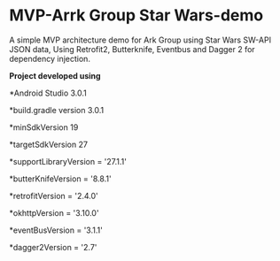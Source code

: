 # MVP-Arrk Group Star Wars-demo
A simple MVP architecture demo for Ark Group using Star Wars SW-API JSON data, Using Retrofit2, Butterknife, Eventbus and Dagger 2 for dependency injection.

**Project developed using**


*Android Studio 3.0.1

*build.gradle version 3.0.1

*minSdkVersion 19

*targetSdkVersion 27

*supportLibraryVersion = '27.1.1'

*butterKnifeVersion = '8.8.1'

*retrofitVersion = '2.4.0'

*okhttpVersion = '3.10.0'

*eventBusVersion = '3.1.1'

*dagger2Version = '2.7'

